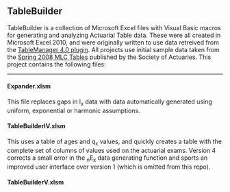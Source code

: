 ## TableBuilder ##
TableBuilder is a collection of Microsoft Excel files with Visual Basic macros for generating and analyzing Actuarial Table data.  These were all created in Microsoft Excel 2010, and were originally written to use data retreived from the [TableManager 4.0 plugin](http://www.soa.org/professional-interests/technology/tech-table-manager.aspx).  All projects use initial sample data taken from the [Spring 2008 MLC Tables](http://www.soa.org/Files/Edu/edu-2008-spring-mlc-tables.pdf) published by the Society of Actuaries.
This project contains the following files:

----------
#### Expander.xlsm ####
This file replaces gaps in l<sub>x</sub> data with data automatically generated using uniform, exponential or harmonic assumptions.

#### TableBuilderIV.xlsm ####
This uses a table of ages and q<sub>x</sub> values, and quickly creates a table with the complete set of columns of values used on the actuarial exams.  Version 4 corrects a small error in the <sub>n</sub>E<sub>x</sub> data generating function and sports an improved user interface over version 1 (which is omitted from this repo).

#### TableBuilderV.xlsm ####
